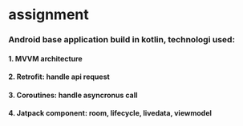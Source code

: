 # assignment

### Android base application build in kotlin, technologi used:
#### 1. MVVM architecture
#### 2. Retrofit: handle api request
#### 3. Coroutines: handle asyncronus call
#### 4. Jatpack component: room, lifecycle, livedata, viewmodel
